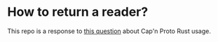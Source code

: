 # How to return a reader?

This repo is a response to [this question](https://github.com/capnproto/capnproto-rust/issues/259) about Cap'n Proto Rust usage.